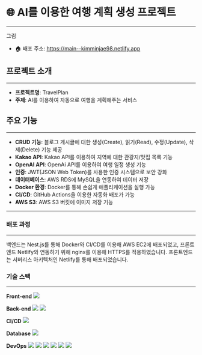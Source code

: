 # 🌐 AI를 이용한 여행 계획 생성 프로젝트

---

그림

- 🏠 배포 주소: https://main--kimminjae98.netlify.app

## 프로젝트 소개

---

- **프로젝트명**: TravelPlan
- **주제**: AI를 이용하여 자동으로 여행을 계획해주는 서비스

## 주요 기능

---

- **CRUD 기능**: 블로그 게시글에 대한 생성(Create), 읽기(Read), 수정(Update), 삭제(Delete) 기능 제공
- **Kakao API**: Kakao API를 이용하여 지역에 대한 관광지/맛집 목록 기능
- **OpenAI API**: OpenAi API를 이용하여 여행 일정 생성 기능
- **인증**: JWT(JSON Web Token)를 사용한 인증 시스템으로 보안 강화
- **데이터베이스**: AWS RDS에 MySQL을 연동하여 데이터 저장
- **Docker 환경**: Docker를 통해 손쉽게 애플리케이션을 실행 가능
- **CI/CD**: GitHub Actions을 이용한 자동화 배포가 가능
- **AWS S3**: AWS S3 버킷에 이미지 저장 기능

---

### 배포 과정

---

백엔드는 Nest.js를 통해 Docker와 CI/CD를 이용해 AWS EC2에 배포되었고,
프론트엔드 Netlify와 연동하기 위해 nginx를 이용해 HTTPS를 적용하였습니다.
프론트엔드는 서버리스 아키텍처인 Netlify를 통해 배포되었습니다.

### 기술 스택

---

**Front-end**
<img src="https://img.shields.io/badge/React-61DAFB?style=flat-square&logo=React&logoColor=black"/>

**Back-end**
<img src="https://img.shields.io/badge/NestJS-E0234E?style=for-the-badge&logo=NestJS&logoColor=white">
<img src="https://img.shields.io/badge/Typeorm-262627?style=for-the-badge&logo=Typeorm&logoColor=white">

**CI/CD**
<img src="https://img.shields.io/badge/github%20actions-%232671E5.svg?style=for-the-badge&logo=githubactions&logoColor=white">

**Database**
<img src="https://img.shields.io/badge/MySQL-4479A1?style=for-the-badge&logo=MySQL&logoColor=white">

**DevOps**
<img src="https://img.shields.io/badge/Docker-2496ED?style=for-the-badge&logo=Docker&logoColor=white">
<img src="https://img.shields.io/badge/AWS%20EC2-FF9900?style=for-the-badge&logo=amazonaws&logoColor=white">
<img src="https://img.shields.io/badge/AWS%20RDS-527FFF?style=for-the-badge&logo=amazonaws&logoColor=white">
<img src="https://img.shields.io/badge/AWS%20IAM-FF9900?style=for-the-badge&logo=amazonaws&logoColor=white">
<img src="https://img.shields.io/badge/AWS%20S3-569A31?style=for-the-badge&logo=amazonaws&logoColor=white">
<img src="https://img.shields.io/badge/Netlify-00C7B7?style=for-the-badge&logo=Netlify&logoColor=white">
